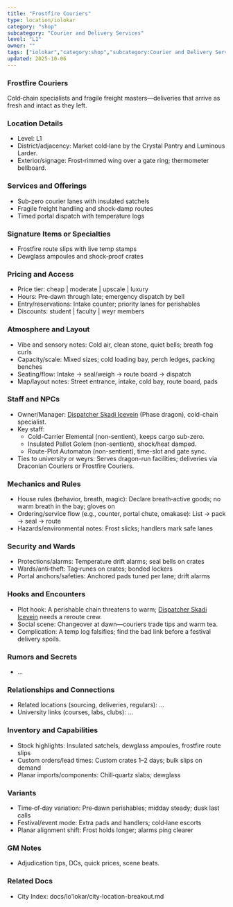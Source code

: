 ```yaml
---
title: "Frostfire Couriers"
type: location/iolokar
category: "shop"
subcategory: "Courier and Delivery Services"
level: "L1"
owner: ""
tags: ["iolokar","category:shop","subcategory:Courier and Delivery Services","level:L1"]
updated: 2025-10-06
---
```

### Frostfire Couriers

Cold‑chain specialists and fragile freight masters—deliveries that arrive as fresh and intact as they left.

### Location Details

- Level: L1
- District/adjacency: Market cold‑lane by the Crystal Pantry and Luminous Larder.
- Exterior/signage: Frost‑rimmed wing over a gate ring; thermometer bellboard.

### Services and Offerings

- Sub‑zero courier lanes with insulated satchels
- Fragile freight handling and shock‑damp routes
- Timed portal dispatch with temperature logs

### Signature Items or Specialties

- Frostfire route slips with live temp stamps
- Dewglass ampoules and shock‑proof crates

### Pricing and Access

- Price tier: cheap | moderate | upscale | luxury
- Hours: Pre‑dawn through late; emergency dispatch by bell
- Entry/reservations: Intake counter; priority lanes for perishables
- Discounts: student | faculty | weyr members

### Atmosphere and Layout

- Vibe and sensory notes: Cold air, clean stone, quiet bells; breath fog curls
- Capacity/scale: Mixed sizes; cold loading bay, perch ledges, packing benches
- Seating/flow: Intake → seal/weigh → route board → dispatch
- Map/layout notes: Street entrance, intake, cold bay, route board, pads

### Staff and NPCs

- Owner/Manager: [Dispatcher Skadi Icevein](../People/dispatcher-skadi-icevein.md) (Phase dragon), cold-chain specialist.
- Key staff:
  - Cold-Carrier Elemental (non-sentient), keeps cargo sub-zero.
  - Insulated Pallet Golem (non-sentient), shock/heat damped.
  - Route-Plot Automaton (non-sentient), time-slot and gate sync.
- Ties to university or weyrs: Serves dragon-run facilities; deliveries via Draconian Couriers or Frostfire Couriers.

### Mechanics and Rules

- House rules (behavior, breath, magic): Declare breath‑active goods; no warm breath in the bay; gloves on
- Ordering/service flow (e.g., counter, portal chute, omakase): List → pack → seal → route
- Hazards/environmental notes: Frost slicks; handlers mark safe lanes

### Security and Wards

- Protections/alarms: Temperature drift alarms; seal bells on crates
- Wards/anti‑theft: Tag‑runes on crates; bonded lockers
- Portal anchors/safeties: Anchored pads tuned per lane; drift alarms

### Hooks and Encounters

- Plot hook: A perishable chain threatens to warm; [Dispatcher Skadi Icevein](../People/dispatcher-skadi-icevein.md) needs a reroute crew.
- Social scene: Changeover at dawn—couriers trade tips and warm tea.
- Complication: A temp log falsifies; find the bad link before a festival delivery spoils.

### Rumors and Secrets

- ...

### Relationships and Connections

- Related locations (sourcing, deliveries, regulars): ...
- University links (courses, labs, clubs): ...

### Inventory and Capabilities

- Stock highlights: Insulated satchels, dewglass ampoules, frostfire route slips
- Custom orders/lead times: Custom crates 1–2 days; bulk slips on demand
- Planar imports/components: Chill‑quartz slabs; dewglass

### Variants

- Time‑of‑day variation: Pre‑dawn perishables; midday steady; dusk last calls
- Festival/event mode: Extra pads and handlers; cold‑lane escorts
- Planar alignment shift: Frost holds longer; alarms ping clearer

### GM Notes

- Adjudication tips, DCs, quick prices, scene beats.

### Related Docs

- City Index: docs/Io'lokar/city-location-breakout.md
